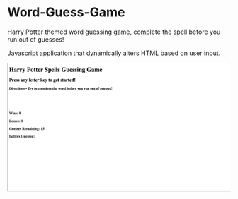 # Word-Guess-Game
Harry Potter themed word guessing game, complete the spell before you run out of guesses!

Javascript application that dynamically alters HTML based on user input.

![](word-guess.gif)
